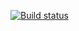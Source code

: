 

[![Build status](https://ci.appveyor.com/api/projects/status/5yvq953gml572k4w?svg=true)](https://ci.appveyor.com/project/Mortiferus/postegresq)

